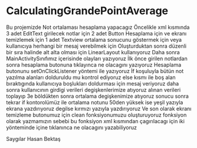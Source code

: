 # CalculatingGrandePointAverage

Bu projemizde Not ortalaması hesaplama yapacagız 
Öncelikle xml kısmında 
3 adet EditText girilecek notlar için
2 adet Button Hesaplama için ve ekranı temizlemek için
1 adet Textview ortalama sonucunu göstermek için veya kullanıcıya herhangi bir mesaj verebilmek için
Oluşturduktan sonra düzenli bir sıra halinde alt alta olması için LinearLayout kullanıyoruz
Daha sonra MainActivitySınıfımız içerisinde olayları yazıyoruz
İlk önce girilen notlardan sonra hesaplama butonuna tıklayınca ne olacagını yazıyoruz
Hesaplama butonunu setOnClickListener yöntemi ile yazıyoruz
İf koşuluyla bütün not yazılma alanları dolduruldu mu kontrol ediyoruz 
else kısmı ile boş alan bıraktıgında kullanıcıya boşlukları doldurması için mesaj veriyoruz
daha sonra kullanıcının girdigi verileri degişkenlerimize atıyoruz
alınan verileri toplayıp 3e böldükten sonra ortalama degişkenimize atıyoruz sonucu
sonra tekrar if kontorolümüz ile ortalama notunu 50den yüksek ise
yeşil yazıyla ekrana yazdırıyoruz degilse kırmızı yazıyla yazdırıyoruz
Ve son olarak ekranı temizleme butonumuz için clean fonksiyonumuzu oluşturuyoruz
fonksiyon olarak yazmamızın sebebi bu fonksiyon  xml kısmından çagırılacagı için 
iki yönteminde içine tıklanınca ne olacagını yazabiliyoruz 

Saygılar
Hasan Bektaş

